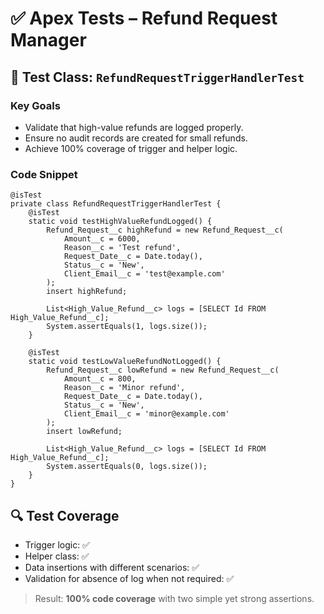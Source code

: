 # ✅ Apex Tests – Refund Request Manager

## 🧪 Test Class: `RefundRequestTriggerHandlerTest`

### Key Goals

* Validate that high-value refunds are logged properly.
* Ensure no audit records are created for small refunds.
* Achieve 100% coverage of trigger and helper logic.

### Code Snippet

```apex
@isTest
private class RefundRequestTriggerHandlerTest {
    @isTest
    static void testHighValueRefundLogged() {
        Refund_Request__c highRefund = new Refund_Request__c(
            Amount__c = 6000,
            Reason__c = 'Test refund',
            Request_Date__c = Date.today(),
            Status__c = 'New',
            Client_Email__c = 'test@example.com'
        );
        insert highRefund;

        List<High_Value_Refund__c> logs = [SELECT Id FROM High_Value_Refund__c];
        System.assertEquals(1, logs.size());
    }

    @isTest
    static void testLowValueRefundNotLogged() {
        Refund_Request__c lowRefund = new Refund_Request__c(
            Amount__c = 800,
            Reason__c = 'Minor refund',
            Request_Date__c = Date.today(),
            Status__c = 'New',
            Client_Email__c = 'minor@example.com'
        );
        insert lowRefund;

        List<High_Value_Refund__c> logs = [SELECT Id FROM High_Value_Refund__c];
        System.assertEquals(0, logs.size());
    }
}
```

## 🔍 Test Coverage

* Trigger logic: ✅
* Helper class: ✅
* Data insertions with different scenarios: ✅
* Validation for absence of log when not required: ✅

> Result: **100% code coverage** with two simple yet strong assertions.
